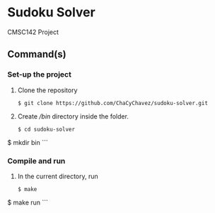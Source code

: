 # Sudoku Solver
CMSC142 Project

## Command(s)

### Set-up the project

1. Clone the repository
	```
	$ git clone https://github.com/ChaCyChavez/sudoku-solver.git
	```
  
2. Create _/bin_ directory inside the folder.
	```
	$ cd sudoku-solver
  $ mkdir bin
	```

### Compile and run

1. In the current directory, run
	```
	$ make
  $ make run
	```
